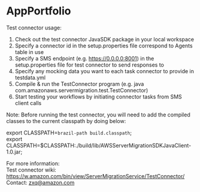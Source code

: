 # AppPortfolio

Test connector usage:

1. Check out the test connector JavaSDK package in your local workspace
2. Specify a connector id in the setup.properties file correspond to Agents table in use 
3. Specify a SMS endpoint (e.g. https://0.0.0.0:8001) in the setup.properties file for test connector to send responses to
4. Specify any mocking data you want to each task connector to provide in testdata.yml
5. Compile & run the TestConnector program (e.g. java com.amazonaws.servermigration.test.TestConnector)
6. Start testing your workflows by initiating connector tasks from SMS client calls

Note: Before running the test connector, you will need to add the compiled classes to the current classpath by doing below:

export CLASSPATH=`brazil-path build.classpath`;  
export CLASSPATH=$CLASSPATH:./build/lib/AWSServerMigrationSDKJavaClient-1.0.jar;

For more information:  
Test connector wiki: https://w.amazon.com/bin/view/ServerMigrationService/TestConnector/  
Contact: zxq@amazon.com


